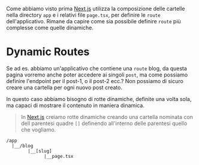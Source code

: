Come abbiamo visto prima [Next.js](Next.js) utilizza la composizione delle cartelle nella directory `app` e i relativi file `page.tsx`, per definire le `route` dell'applicativo.
Rimane da capire come sia possibile definire `route` più complesse come quelle dinamiche.

# Dynamic Routes

Se ad es. abbiamo un'applicativo che contiene una `route` blog, da questa pagina vorremo anche poter accedere ai singoli `post`, ma come possiamo definire l'endpoint per il post-1, o il post-2 ecc.? Non possiamo di sicuro creare una cartella per ogni nuovo post creato.

In questo caso abbiamo bisogno di rotte dinamiche, definite una volta sola, ma capaci di mostrare il contenuto in maniera dinamica.

>In [Next.js](Next.js) creiamo rotte dinamiche creando una cartella nominata con dell parentesi quadre `[]` definendo all'interno delle parentesi quello che vogliamo.

```
/app
  |__/blog
        |__[slug]
              |__page.tsx
```

